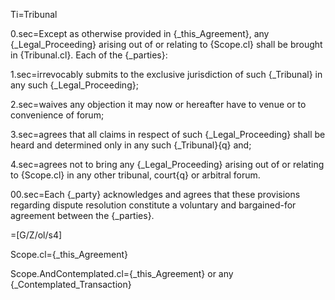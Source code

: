 Ti=Tribunal

0.sec=Except as otherwise provided in {_this_Agreement}, any {_Legal_Proceeding} arising out of or relating to {Scope.cl} shall be brought in {Tribunal.cl}.  Each of the {_parties}:

1.sec=irrevocably submits to the exclusive jurisdiction of such {_Tribunal} in any such {_Legal_Proceeding};

2.sec=waives any objection it may now or hereafter have to venue or to convenience of forum;

3.sec=agrees that all claims in respect of such {_Legal_Proceeding} shall be heard and determined only in any such {_Tribunal}{q} and;

4.sec=agrees not to bring any {_Legal_Proceeding} arising out of or relating to {Scope.cl} in any other tribunal, court{q} or arbitral forum.

00.sec=Each {_party} acknowledges and agrees that these provisions regarding dispute resolution constitute a voluntary and bargained-for agreement between the {_parties}.

=[G/Z/ol/s4]

Scope.cl={_this_Agreement}

Scope.AndContemplated.cl={_this_Agreement} or any {_Contemplated_Transaction}
